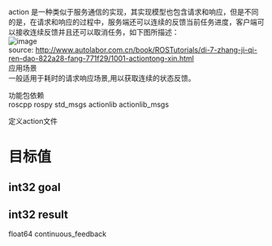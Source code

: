 action 是一种类似于服务通信的实现，其实现模型也包含请求和响应，但是不同的是，在请求和响应的过程中，服务端还可以连续的反馈当前任务进度，客户端可以接收连续反馈并且还可以取消任务，如下图所描述：  
![image](https://github.com/wenkaifool/ROS_turtleplay/blob/master/Qt_turtle_service/demo/ROS_demo/action_demo/image/action_struct.png)  
source: http://www.autolabor.com.cn/book/ROSTutorials/di-7-zhang-ji-qi-ren-dao-822a28-fang-771f29/1001-actiontong-xin.html  
应用场景  
一般适用于耗时的请求响应场景,用以获取连续的状态反馈。  

功能包依赖  
roscpp rospy std_msgs actionlib actionlib_msgs  

定义action文件  
# 目标值  
int32 goal  
---   
int32 result  
---   
float64 continuous_feedback  




